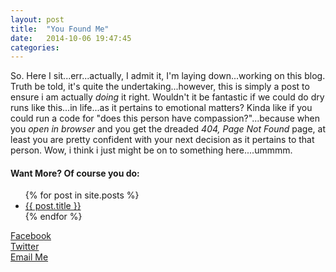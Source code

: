 ```yaml
---
layout: post
title:  "You Found Me"
date:   2014-10-06 19:47:45
categories: 
---
```

So. Here I sit...err...actually, I admit it, I'm laying down...working on this blog. Truth be told, it's quite the undertaking...however, this is simply a post to ensure i am actually <em>doing</em> it right. Wouldn't it be fantastic if we could do dry runs like this...in life...as it pertains to emotional matters? Kinda like if you could run a code for "does this person have compassion?"...because when you <em>open in browser</em> and you get the dreaded <em>404, Page Not Found</em> page, at least you are pretty confident with your next decision as it pertains to that person. Wow, i think i just might be on to something here....ummmm.

<h4>Want More? Of course you do:</h4>
<ul>
	{% for post in site.posts %}
    <li>
      <a href="{{ post.url }}">{{ post.title }}</a>
    </li>
  {% endfor %}
</ul>

<a href="http://facebook.com/WendiDonaldsonSpeciale" class="buttonTwo">Facebook</a>
<br><a href="http://twitter.com/WendiSpeciale" class="buttonTwo">Twitter</a><br>
<a href="mailto:wendi@createsalesandmarketing.com?Subject=OHMYBLOG!" target="_top" class="buttonTwo">Email Me</a><br>

<!-- Check out the [Jekyll docs][jekyll] for more info on how to get the most out of Jekyll. File all bugs/feature requests at [Jekyll’s GitHub repo][jekyll-gh]. If you have questions, you can ask them on [Jekyll’s dedicated Help repository][jekyll-help].

[jekyll]:      http://jekyllrb.com
[jekyll-gh]:   https://github.com/jekyll/jekyll
[jekyll-help]: https://github.com/jekyll/jekyll-help -->
